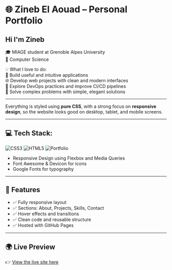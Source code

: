 # 🌐 Zineb El Aouad – Personal Portfolio

## Hi I'm Zineb
🎓 MIAGE student at  Grenoble Alpes University <br/>
🧠 Computer Science<br/>

💡 What I love to do:<br/>
🚀 Build useful and intuitive applications<br/>
🌐 Develop web projects with clean and modern interfaces<br/>
🔧 Explore DevOps practices and improve CI/CD pipelines<br/>
🧩 Solve complex problems with simple, elegant solutions<br/>

---

Everything is styled using **pure CSS**, with a strong focus on **responsive design**, so the website looks good on desktop, tablet, and mobile screens.

---

## 💻 Tech Stack:
![CSS3](https://img.shields.io/badge/css3-%231572B6.svg?style=for-the-badge&logo=css3&logoColor=white) ![HTML5](https://img.shields.io/badge/html5-%23E34F26.svg?style=for-the-badge&logo=html5&logoColor=white) ![Portfolio](https://img.shields.io/badge/Portfolio-%23000000.svg?style=for-the-badge&logo=firefox&logoColor=#FF7139)
- Responsive Design using Flexbox and Media Queries
- Font Awesome & Devicon for icons
- Google Fonts for typography
---

## 📱 Features

- ✅ Fully responsive layout
- ✅ Sections: About, Projects, Skills, Contact
- ✅ Hover effects and transitions
- ✅ Clean code and reusable structure
- ✅ Hosted with GitHub Pages

---
## 🌍 Live Preview

👉 [View the live site here]([https://github.com/Zineb1237789/personal-portfolio](https://zineb1237789.github.io/personal-portfolio/))  

